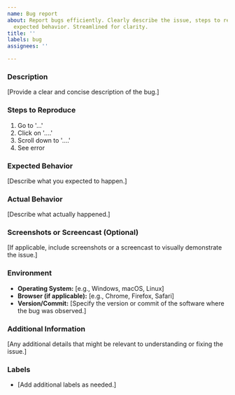 ```yaml
---
name: Bug report
about: Report bugs efficiently. Clearly describe the issue, steps to reproduce, and
  expected behavior. Streamlined for clarity.
title: ''
labels: bug
assignees: ''

---
```


### Description
[Provide a clear and concise description of the bug.]

### Steps to Reproduce
1. Go to '...'
2. Click on '....'
3. Scroll down to '....'
4. See error

### Expected Behavior
[Describe what you expected to happen.]

### Actual Behavior
[Describe what actually happened.]

### Screenshots or Screencast (Optional)
[If applicable, include screenshots or a screencast to visually demonstrate the issue.]

### Environment
- **Operating System:** [e.g., Windows, macOS, Linux]
- **Browser (if applicable):** [e.g., Chrome, Firefox, Safari]
- **Version/Commit:** [Specify the version or commit of the software where the bug was observed.]

### Additional Information
[Any additional details that might be relevant to understanding or fixing the issue.]

### Labels
- [Add additional labels as needed.]

